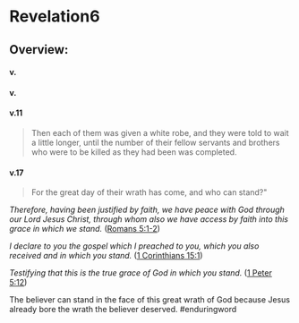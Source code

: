 # Revelation6

## Overview:



#### v.
>

#### v.
>

#### v.11
>Then each of them was given a white robe, and they were told to wait a little longer, until the number of their fellow servants and brothers who were to be killed as they had been was completed.

#### v.17
>For the great day of their wrath has come, and who can stand?"

_Therefore, having been justified by faith, we have peace with God through our Lord Jesus Christ, through whom also we have access by faith into this grace in which we stand._ ([Romans 5:1-2](https://www.blueletterbible.org/search/preSearch.cfm?Criteria=Romans+5.1-2&t=NKJV))

 _I declare to you the gospel which I preached to you, which you also received and in which you stand._ ([1 Corinthians 15:1](https://www.blueletterbible.org/search/preSearch.cfm?Criteria=1Corinthians+15.1&t=NKJV))

 _Testifying that this is the true grace of God in which you stand._ ([1 Peter 5:12](https://www.blueletterbible.org/search/preSearch.cfm?Criteria=1Peter+5.12&t=NKJV))

The believer can stand in the face of this great wrath of God because Jesus already bore the wrath the believer deserved.
#enduringword 

